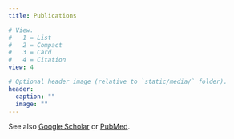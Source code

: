 ```yaml
---
title: Publications

# View.
#   1 = List
#   2 = Compact
#   3 = Card
#   4 = Citation
view: 4

# Optional header image (relative to `static/media/` folder).
header:
  caption: ""
  image: ""
---
```


See also [Google Scholar](https://scholar.google.com/citations?hl=en&user=Arx56RkJBrYC&view_op=list_works&sortby=pubdate) or [PubMed](https://www.ncbi.nlm.nih.gov/sites/myncbi/yury.pritykin.1/bibliography/51559377/public/?sortby=pubDate&sdirection=descending).
